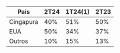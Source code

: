 |País|2T24|1T24(1)|2T23|
|---|---|---|---|
|Cingapura|40%|51%|50%|
|EUA|50%|34%|37%|
|Outros|10%|15%|13%|